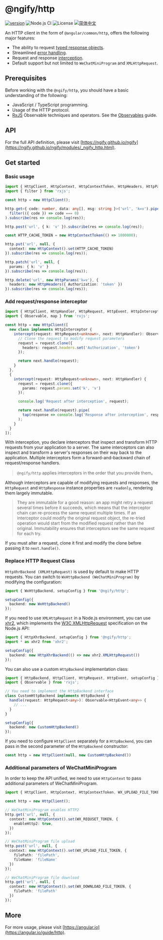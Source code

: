 # @ngify/http

[![version](https://img.shields.io/npm/v/@ngify/http/latest.svg)](https://www.npmjs.com/package/@ngify/http)
![Node.js CI](https://github.com/ngify/ngify/workflows/Node.js%20CI/badge.svg)
![License](https://img.shields.io/badge/License-MIT-blue.svg)
[![简体中文](https://img.shields.io/static/v1?label=简体中文&message=zh-CN&color=212121)](https://github.com/ngify/ngify/blob/main/packages/http/README.zh-CN.md)

An HTTP client in the form of `@angular/common/http`, offers the following major features:

- The ability to request [typed response objects](https://angular.io/guide/http#typed-response).
- Streamlined [error handling](https://angular.io/guide/http#error-handling).
- Request and response [interception](https://angular.io/guide/http#intercepting-requests-and-responses).
- Default support but not limited to `WeChatMiniProgram` and `XMLHttpRequest`.

## Prerequisites

Before working with the `@ngify/http`, you should have a basic understanding of the following:

- JavaScript / TypeScript programming.
- Usage of the HTTP protocol.
- [RxJS](https://rxjs.dev/guide/overview) Observable techniques and operators. See the [Observables](https://angular.io/guide/observables) guide.

## API

For the full API definition, please visit [https://ngify.github.io/ngify](https://ngify.github.io/ngify/modules/_ngify_http.html).

## Get started

### Basic usage

```ts
import { HttpClient, HttpContext, HttpContextToken, HttpHeaders, HttpParams } from '@ngify/http';
import { filter } from 'rxjs';

const http = new HttpClient();

http.get<{ code: number, data: any[], msg: string }>('url', 'k=v').pipe(
  filter(({ code }) => code === 0)
).subscribe(res => console.log(res));

http.post('url', { k: 'v' }).subscribe(res => console.log(res));

const HTTP_CACHE_TOKEN = new HttpContextToken(() => 1800000);

http.put('url', null, {
  context: new HttpContext().set(HTTP_CACHE_TOKEN)
}).subscribe(res => console.log(res));

http.patch('url', null, {
  params: { k: 'v' }
}).subscribe(res => console.log(res));

http.delete('url', new HttpParams('k=v'), {
  headers: new HttpHeaders({ Authorization: 'token' })
}).subscribe(res => console.log(res));
```

### Add request/response interceptor

```ts
import { HttpClient, HttpHandler, HttpRequest, HttpEvent, HttpInterceptor } from '@ngify/http';
import { Observable, map } from 'rxjs';

const http = new HttpClient([
  new class implements HttpInterceptor {
    intercept(request: HttpRequest<unknown>, next: HttpHandler): Observable<HttpEvent<unknown>> {
      // Clone the request to modify request parameters
      request = request.clone({
        headers: request.headers.set('Authorization', 'token')
      });

      return next.handle(request);
    }
  },
  {
    intercept(request: HttpRequest<unknown>, next: HttpHandler) {
      request = request.clone({
        params: request.params.set('k', 'v')
      });

      console.log('Request after interception', request);

      return next.handle(request).pipe(
        tap(response => console.log('Response after interception', response))
      );
    }
  }
]);
```

With interception, you declare interceptors that inspect and transform HTTP requests from your application to a server. The same interceptors can also inspect and transform a server's responses on their way back to the application. Multiple interceptors form a forward-and-backward chain of request/response handlers.

> `@ngify/http` applies interceptors in the order that you provide them。

Although interceptors are capable of modifying requests and responses, the `HttpRequest` and `HttpResponse` instance properties are `readonly`, rendering them largely immutable.

> They are immutable for a good reason: an app might retry a request several times before it succeeds, which means that the interceptor chain can re-process the same request multiple times.
If an interceptor could modify the original request object, the re-tried operation would start from the modified request rather than the original.
Immutability ensures that interceptors see the same request for each try.

If you must alter a request, clone it first and modify the clone before passing it to `next.handle()`.

### Replace HTTP Request Class

`HttpXhrBackend (XMLHttpRequest)` is used by default to make HTTP requests. You can switch to `WxHttpBackend (WeChatMiniProgram)` by modifying the configuration:

```ts
import { WxHttpBackend, setupConfig } from '@ngify/http';

setupConfig({
  backend: new WxHttpBackend()
});
```

If you need to use `XMLHttpRequest` in a Node.js environment, you can use [xhr2](https://www.npmjs.com/package/xhr2), which implements the [W3C XMLHttpRequest](https://www.w3.org/TR/XMLHttpRequest/) specification on the Node.js API:

```ts
import { HttpXhrBackend, setupConfig } from '@ngify/http';
import * as xhr2 from 'xhr2';

setupConfig({
  backend: new HttpXhrBackend(() => new xhr2.XMLHttpRequest())
});
```

You can also use a custom `HttpBackend` implementation class:

```ts
import { HttpBackend, HttpClient, HttpRequest, HttpEvent, setupConfig } from '@ngify/http';
import { Observable } from 'rxjs';

// You need to implement the HttpBackend interface
class CustomHttpBackend implements HttpBackend {
  handle(request: HttpRequest<any>): Observable<HttpEvent<any>> {
    // ...
  }
}

setupConfig({
  backend: new CustomHttpBackend()
});
```

If you need to configure `HttpClient` separately for a `HttpBackend`, you can pass in the second parameter of the `HttpBackend` constructor:

```ts
const http = new HttpClient(null, new CustomHttpBackend())
```

### Additional parameters of WeChatMiniProgram

In order to keep the API unified, we need to use `HttpContext` to pass additional parameters of WeChatMiniProgram.

```ts
import { HttpClient, HttpContext, HttpContextToken, WX_UPLOAD_FILE_TOKEN, WX_DOWNLOAD_FILE_TOKEN, WX_REQUSET_TOKEN } from '@ngify/http';

const http = new HttpClient();

// WeChatMiniProgram enables HTTP2
http.get('url', null, {
  context: new HttpContext().set(WX_REQUSET_TOKEN, {
    enableHttp2: true,
  })
});

// WeChatMiniProgram file upload
http.post('url', null, {
  context: new HttpContext().set(WX_UPLOAD_FILE_TOKEN, {
    filePath: 'filePath',
    fileName: 'fileName'
  })
});

// WeChatMiniProgram file download
http.get('url', null, {
  context: new HttpContext().set(WX_DOWNLOAD_FILE_TOKEN, {
    filePath: 'filePath'
  })
});
```

## More

For more usage, please visit [https://angular.io](https://angular.io/guide/http).
